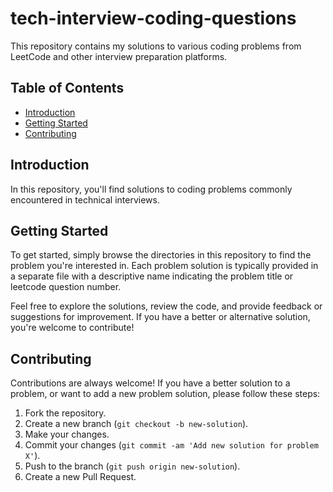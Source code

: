 # tech-interview-coding-questions

This repository contains my solutions to various coding problems from LeetCode and other interview preparation platforms.

## Table of Contents

- [Introduction](#introduction)
- [Getting Started](#getting-started)
- [Contributing](#contributing)

## Introduction

In this repository, you'll find solutions to coding problems commonly encountered in technical interviews.

## Getting Started

To get started, simply browse the directories in this repository to find the problem you're interested in. Each problem solution is typically provided in a separate file with a descriptive name indicating the problem title or leetcode question number.

Feel free to explore the solutions, review the code, and provide feedback or suggestions for improvement. If you have a better or alternative solution, you're welcome to contribute!

## Contributing

Contributions are always welcome! If you have a better solution to a problem, or want to add a new problem solution, please follow these steps:

1. Fork the repository.
2. Create a new branch (`git checkout -b new-solution`).
3. Make your changes.
4. Commit your changes (`git commit -am 'Add new solution for problem X'`).
5. Push to the branch (`git push origin new-solution`).
6. Create a new Pull Request.
